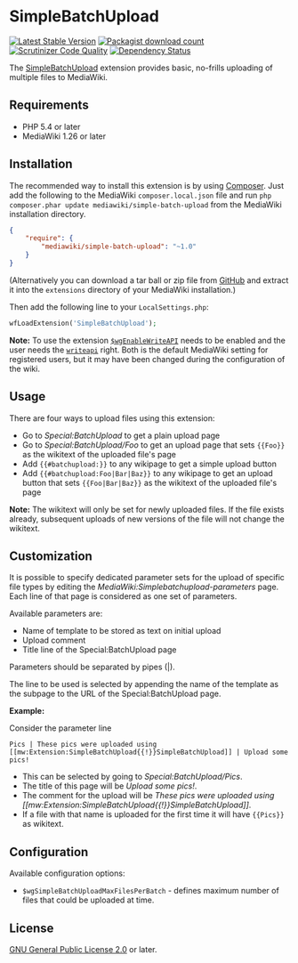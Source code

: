 # SimpleBatchUpload

[![Latest Stable Version](https://poser.pugx.org/mediawiki/simple-batch-upload/v/stable)](https://packagist.org/packages/mediawiki/simple-batch-upload)
[![Packagist download count](https://poser.pugx.org/mediawiki/simple-batch-upload/downloads)](https://packagist.org/packages/mediawiki/simple-batch-upload)
[![Scrutinizer Code Quality](https://scrutinizer-ci.com/g/s7eph4n/SimpleBatchUpload/badges/quality-score.png?b=master)](https://scrutinizer-ci.com/g/s7eph4n/SimpleBatchUpload/?branch=master)
[![Dependency Status](https://www.versioneye.com/php/mediawiki:simple-batch-upload/badge.png)](https://www.versioneye.com/php/mediawiki:simple-batch-upload)

The [SimpleBatchUpload][mw-simple-batch-upload] extension provides basic,
no-frills uploading of multiple files to MediaWiki.

## Requirements

- PHP 5.4 or later
- MediaWiki 1.26 or later

## Installation

The recommended way to install this extension is by using [Composer][composer].
Just add the following to the MediaWiki `composer.local.json` file and run
`php composer.phar update mediawiki/simple-batch-upload` from the MediaWiki
installation directory.

```json
{
	"require": {
		"mediawiki/simple-batch-upload": "~1.0"
	}
}
```

(Alternatively you can download a tar ball or zip file from
[GitHub](https://github.com/s7eph4n/SimpleBatchUpload/releases/latest)
and extract it into the `extensions` directory of your MediaWiki installation.)

Then add the following line to your `LocalSettings.php`:
```php
wfLoadExtension('SimpleBatchUpload');
```

**Note:** To use the extension [`$wgEnableWriteAPI`][$wgEnableWriteAPI] needs to
be enabled and the user needs the [`writeapi`][writeapi] right. Both is the
default MediaWiki setting for registered users, but it may have been changed
during the configuration of the wiki.

## Usage

There are four ways to upload files using this extension:
* Go to _Special:BatchUpload_ to get a plain upload page
* Go to _Special:BatchUpload/Foo_ to get an upload page that sets `{{Foo}}` as
  the wikitext of the uploaded file's page
* Add `{{#batchupload:}}` to any wikipage to get a simple upload button
* Add `{{#batchupload:Foo|Bar|Baz}}` to any wikipage to get an upload button
  that sets `{{Foo|Bar|Baz}}` as the wikitext of the uploaded file's page  

**Note:** The wikitext will only be set for newly uploaded files. If the file
exists already, subsequent uploads of new versions of the file will not change
the wikitext.

## Customization

It is possible to specify dedicated parameter sets for the upload of specific
file types by editing the _MediaWiki:Simplebatchupload-parameters_ page. Each
line of that page is considered as one set of parameters.

Available parameters are:
 * Name of template to be stored as text on initial upload
 * Upload comment
 * Title line of the Special:BatchUpload page

Parameters should be separated by pipes (|).

The line to be used is selected by appending the name of the template as the
subpage to the URL of the Special:BatchUpload page.

__Example:__

Consider the parameter line
```
Pics | These pics were uploaded using [[mw:Extension:SimpleBatchUpload{{!}}SimpleBatchUpload]] | Upload some pics!
```

* This can be selected by going to _Special:BatchUpload/Pics_.
* The title of this page will be _Upload some pics!_.
* The comment for the upload will be _These pics were uploaded using [[mw:Extension:SimpleBatchUpload{{!}}SimpleBatchUpload]]_.
* If a file with that name is uploaded for the first time it will have `{{Pics}}` as wikitext.

## Configuration

Available configuration options:

* `$wgSimpleBatchUploadMaxFilesPerBatch` - defines maximum number of files that could be uploaded at time.

## License

[GNU General Public License 2.0][license] or later.

[license]: https://www.gnu.org/copyleft/gpl.html
[mw-simple-batch-upload]: https://www.mediawiki.org/wiki/Extension:SimpleBatchUpload
[composer]: https://getcomposer.org/
[$wgEnableWriteAPI]: https://www.mediawiki.org/wiki/Manual:$wgEnableWriteAPI
[writeapi]: https://www.mediawiki.org/wiki/Manual:User_rights#List_of_permissions
